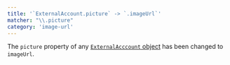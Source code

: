 ```yaml
---
title: '`ExternalAccount.picture` -> `.imageUrl`'
matcher: "\\.picture"
category: 'image-url'
---
```


The `picture` property of any [`ExternalAcccount` object](https://clerk.com/docs/references/javascript/external-account) has been changed to `imageUrl`.
